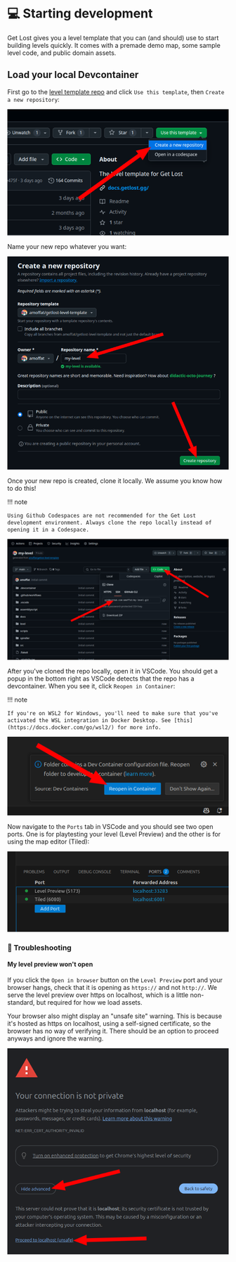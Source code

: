 # 💻 Starting development

Get Lost gives you a level template that you can (and should) use to start building levels quickly. It comes with a premade demo map, some sample level code, and public domain assets.

## Load your local Devcontainer

First go to the [level template repo](https://github.com/amoffat/getlost-level-template) and click `Use this template`, then `Create a new repository`:

![create codespace](./assets/create-codespace.png)

Name your new repo whatever you want:

![create repo](./assets/new-repo.png)

Once your new repo is created, clone it locally. We assume you know how to do this!

!!! note

    Using Github Codespaces are not recommended for the Get Lost development environment. Always clone the repo locally instead of opening it in a Codespace.

![clone repo](./assets/clone-repo.png)

After you've cloned the repo locally, open it in VSCode. You should get a popup in the bottom right as VSCode detects that the repo has a devcontainer. When you see it, click `Reopen in Container`:

!!! note

    If you're on WSL2 for Windows, you'll need to make sure that you've activated the WSL integration in Docker Desktop. See [this](https://docs.docker.com/go/wsl2/) for more info.

![open in container](./assets/open-in-container.png)

Now navigate to the `Ports` tab in VSCode and you should see two open ports. One is for playtesting your level (Level Preview) and the other is for using the map editor (Tiled):

![ports](./assets/ports.png)

### 🚨 Troubleshooting

#### My level preview won't open

If you click the `Open in browser` button on the `Level Preview` port and your browser hangs, check that it is opening as `https://` and not `http://`. We serve the level preview over https on localhost, which is a little non-standard, but required for how we load assets.

Your browser also might display an "unsafe site" warning. This is because it's hosted as https on localhost, using a self-signed certificate, so the browser has no way of verifying it. There should be an option to proceed anyways and ignore the warning.

![unsafe](./assets/unsafe-dev.png)
